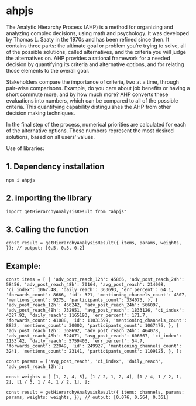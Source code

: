 # ahpjs

The Analytic Hierarchy Process (AHP) is a method for organizing and analyzing complex decisions, using math and psychology. It was developed by Thomas L. Saaty in the 1970s and has been refined since then. It contains three parts: the ultimate goal or problem you’re trying to solve, all of the possible solutions, called alternatives, and the criteria you will judge the alternatives on. AHP provides a rational framework for a needed decision by quantifying its criteria and alternative options, and for relating those elements to the overall goal.

Stakeholders compare the importance of criteria, two at a time, through pair-wise comparisons. Example, do you care about job benefits or having a short commute more, and by how much more? AHP converts these evaluations into numbers, which can be compared to all of the possible criteria. This quantifying capability distinguishes the AHP from other decision making techniques.

In the final step of the process, numerical priorities are calculated for each of the alternative options. These numbers represent the most desired solutions, based on all users’ values. 

Use of libraries:

## 1. Dependency installation
`npm i ahpjs`

## 2. importing the library
`import getHierarchyAnalysisResult from "ahpjs"`

## 3. Calling the function
`const result = getHierarchyAnalysisResult({
    items,
    params,
    weights,
  }); // output: [0.5, 0.3, 0.2]`

## Example:
`const items = [
  {
    'adv_post_reach_12h': 45866,
    'adv_post_reach_24h': 58456,
    'adv_post_reach_48h': 70164,
    'avg_post_reach': 214008,
    'ci_index': 1067.48,
    'daily_reach': 363693,
    'err_percent': 64.1,
    'forwards_count': 8666,
    'id': 321,
    'mentioning_channels_count': 4807,
    'mentions_count': 9275,
    'participants_count': 334073,
  },
  {
    'adv_post_reach_12h': 466242,
    'adv_post_reach_24h': 566097,
    'adv_post_reach_48h': 732951,
    'avg_post_reach': 1833126,
    'ci_index': 4327.92,
    'daily_reach': 1165193,
    'err_percent': 171.7,
    'forwards_count': 41088,
    'id': 11031599,
    'mentioning_channels_count': 8832,
    'mentions_count': 30002,
    'participants_count': 1067476,
  },
  {
    'adv_post_reach_12h': 368692,
    'adv_post_reach_24h': 464078,
    'adv_post_reach_48h': 524071,
    'avg_post_reach': 606667,
    'ci_index': 1153.42,
    'daily_reach': 5759403,
    'err_percent': 54.7,
    'forwards_count': 22049,
    'id': 249927,
    'mentioning_channels_count': 3241,
    'mentions_count': 23141,
    'participants_count': 1109125,
  },
];`

`const params = ['avg_post_reach', 'ci_index', 'daily_reach', 'adv_post_reach_12h'];`

`const weights = [
  [1, 2, 4, 5],
  [1 / 2, 1, 2, 4],
  [1 / 4, 1 / 2, 1, 2],
  [1 / 5, 1 / 4, 1 / 2, 1],
];`


  `const result = getHierarchyAnalysisResult({
    items: channels,
    params: params,
    weights: weights,
  }); // output: [0.076, 0.564, 0.361]`
